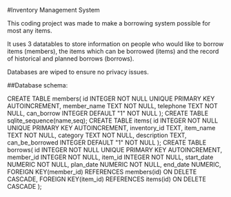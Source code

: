 #Inventory Management System

This coding project was made to make a borrowing system possible for most any items.

It uses 3 datatables to store information on people who would like to borrow items (members), the items which can be borrowed (items) and the record of historical and planned borrows (borrows).

Databases are wiped to ensure no privacy issues.

##Database schema:

CREATE TABLE members(
id INTEGER NOT NULL UNIQUE PRIMARY KEY AUTOINCREMENT,
member_name TEXT NOT NULL,
telephone TEXT NOT NULL,
can_borrow INTEGER DEFAULT "1" NOT NULL
);
CREATE TABLE sqlite_sequence(name,seq);
CREATE TABLE items(
id INTEGER NOT NULL UNIQUE PRIMARY KEY AUTOINCREMENT,
inventory_id TEXT,
item_name TEXT NOT NULL,
category TEXT NOT NULL,
description TEXT,
can_be_borrowed INTEGER DEFAULT "1" NOT NULL
);
CREATE TABLE borrows(
id INTEGER NOT NULL UNIQUE PRIMARY KEY AUTOINCREMENT,
member_id INTEGER NOT NULL,
item_id INTEGER NOT NULL,
start_date NUMERIC NOT NULL,
plan_date NUMERIC NOT NULL,
end_date NUMERIC,
FOREIGN KEY(member_id) REFERENCES members(id) ON DELETE CASCADE,
FOREIGN KEY(item_id) REFERENCES items(id) ON DELETE CASCADE
);